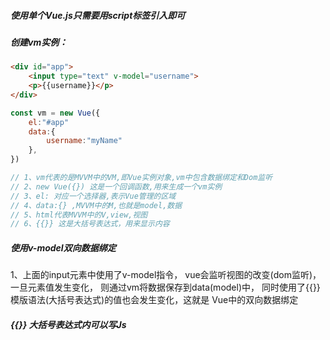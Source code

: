 ##### 使用单个Vue.js只需要用script标签引入即可

##### 创建vm实例：
```html
<div id="app">
    <input type="text" v-model="username">
    <p>{{username}}</p>
</div>
```
```js
const vm = new Vue({
    el:"#app"
    data:{
        username:"myName"
    },
})

// 1、vm代表的是MVVM中的VM,即Vue实例对象,vm中包含数据绑定和Dom监听
// 2、new Vue({}) 这是一个回调函数,用来生成一个vm实例
// 3、el: 对应一个选择器,表示Vue管理的区域
// 4、data:{} ,MVVM中的M,也就是model,数据
// 5、html代表MVVM中的V,view,视图
// 6、{{}} 这是大括号表达式，用来显示内容
```

##### 使用v-model双向数据绑定
1、上面的input元素中使用了v-model指令，
vue会监听视图的改变(dom监听)，一旦元素值发生变化，
则通过vm将数据保存到data(model)中，
同时使用了{{}}模版语法(大括号表达式)的值也会发生变化，这就是
Vue中的双向数据绑定

##### {{}} 大括号表达式内可以写Js